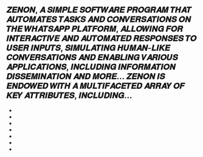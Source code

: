 𝒁𝑬𝑵𝑶𝑵, 𝑨 𝑺𝑰𝑴𝑷𝑳𝑬 𝑺𝑶𝑭𝑻𝑾𝑨𝑹𝑬 𝑷𝑹𝑶𝑮𝑹𝑨𝑴 𝑻𝑯𝑨𝑻 𝑨𝑼𝑻𝑶𝑴𝑨𝑻𝑬𝑺 𝑻𝑨𝑺𝑲𝑺 𝑨𝑵𝑫 𝑪𝑶𝑵𝑽𝑬𝑹𝑺𝑨𝑻𝑰𝑶𝑵𝑺 𝑶𝑵 𝑻𝑯𝑬 𝑾𝑯𝑨𝑻𝑺𝑨𝑷𝑷 𝑷𝑳𝑨𝑻𝑭𝑶𝑹𝑴, 𝑨𝑳𝑳𝑶𝑾𝑰𝑵𝑮 𝑭𝑶𝑹 𝑰𝑵𝑻𝑬𝑹𝑨𝑪𝑻𝑰𝑽𝑬 𝑨𝑵𝑫 𝑨𝑼𝑻𝑶𝑴𝑨𝑻𝑬𝑫 𝑹𝑬𝑺𝑷𝑶𝑵𝑺𝑬𝑺 𝑻𝑶 𝑼𝑺𝑬𝑹 𝑰𝑵𝑷𝑼𝑻𝑺, 𝑺𝑰𝑴𝑼𝑳𝑨𝑻𝑰𝑵𝑮 𝑯𝑼𝑴𝑨𝑵-𝑳𝑰𝑲𝑬 𝑪𝑶𝑵𝑽𝑬𝑹𝑺𝑨𝑻𝑰𝑶𝑵𝑺 𝑨𝑵𝑫 𝑬𝑵𝑨𝑩𝑳𝑰𝑵𝑮 𝑽𝑨𝑹𝑰𝑶𝑼𝑺 𝑨𝑷𝑷𝑳𝑰𝑪𝑨𝑻𝑰𝑶𝑵𝑺, 𝑰𝑵𝑪𝑳𝑼𝑫𝑰𝑵𝑮 𝑰𝑵𝑭𝑶𝑹𝑴𝑨𝑻𝑰𝑶𝑵 𝑫𝑰𝑺𝑺𝑬𝑴𝑰𝑵𝑨𝑻𝑰𝑶𝑵 𝑨𝑵𝑫 𝑴𝑶𝑹𝑬...
𝒁𝑬𝑵𝑶𝑵 𝑰𝑺 𝑬𝑵𝑫𝑶𝑾𝑬𝑫 𝑾𝑰𝑻𝑯 𝑨 𝑴𝑼𝑳𝑻𝑰𝑭𝑨𝑪𝑬𝑻𝑬𝑫 𝑨𝑹𝑹𝑨𝒀 𝑶𝑭 𝑲𝑬𝒀 𝑨𝑻𝑻𝑹𝑰𝑩𝑼𝑻𝑬𝑺, 𝑰𝑵𝑪𝑳𝑼𝑫𝑰𝑵𝑮...
-
-
-
-
-
-
-
-
